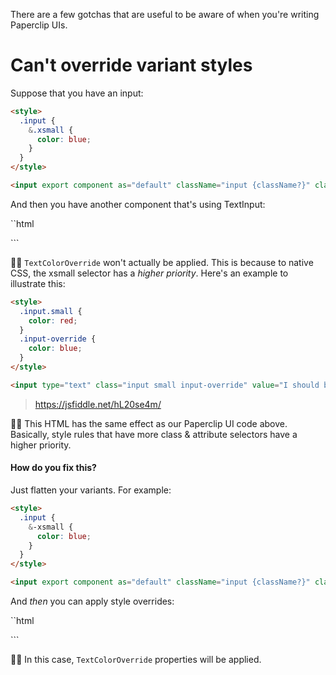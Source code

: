 There are a few gotchas that are useful to be aware of when you're writing Paperclip UIs. 

# Can't override variant styles

Suppose that you have an input:

```html
<style>
  .input {
    &.xsmall {
      color: blue;
    }
  }
</style>

<input export component as="default" className="input {className?}" className:xsmall>
```

And then you have another component that's using TextInput:

``html
<import as="TextInput" src="./text-input.pc">

<style>
  .TextColorOverride {
    color: red;
  }
</style>

<TextInput className=">>>TextColorOverride" xsmall>
```

☝🏻 `TextColorOverride` won't actually be applied. This is because to native CSS, the xsmall selector has a _higher priority_. Here's an example to illustrate this:

```html 
<style>
  .input.small {
    color: red;
  }
  .input-override {
    color: blue;
  }
</style>

<input type="text" class="input small input-override" value="I should be blue!">
```

> https://jsfiddle.net/hL20se4m/

☝🏻 This HTML has the same effect as our Paperclip UI code above. Basically, style rules that have more class & attribute selectors have a higher priority. 

#### How do you fix this?

Just flatten your variants. For example:

```html
<style>
  .input {
    &-xsmall {
      color: blue;
    }
  }
</style>

<input export component as="default" className="input {className?}" className:xsmall="input-xsmall">
```

And _then_ you can apply style overrides:


``html
<import as="TextInput" src="./text-input.pc">

<style>
  .TextColorOverride {
    color: red;
  }
</style>

<TextInput className=">>>TextColorOverride" xsmall>
```

☝🏻 In this case, `TextColorOverride` properties will be applied. 
